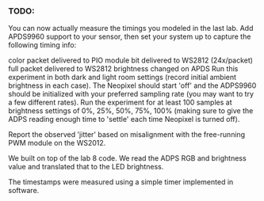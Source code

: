 ### TODO:

You can now actually measure the timings you modeled in the last lab. Add APDS9960 support to your sensor, then set your system up to capture the following timing info:

color packet delivered to PIO module
bit delivered to WS2812 (24x/packet)
full packet delivered to WS2812
brightness changed on APDS
Run this experiment in both dark and light room settings (record initial ambient brightness in each case). The Neopixel should start 'off' and the ADPS9960 should be initialized with your preferred sampling rate (you may want to try a few different rates). Run the experiment for at least 100 samples at brightness settings of 0%, 25%, 50%, 75%, 100% (making sure to give the ADPS reading enough time to 'settle' each time Neopixel is turned off).

Report the observed 'jitter' based on misalignment with the free-running PWM module on the WS2012.

We built on top of the lab 8 code. We read the ADPS RGB and brightness value and translated that to the LED brightness.

The timestamps were measured using a simple timer implemented in software.

